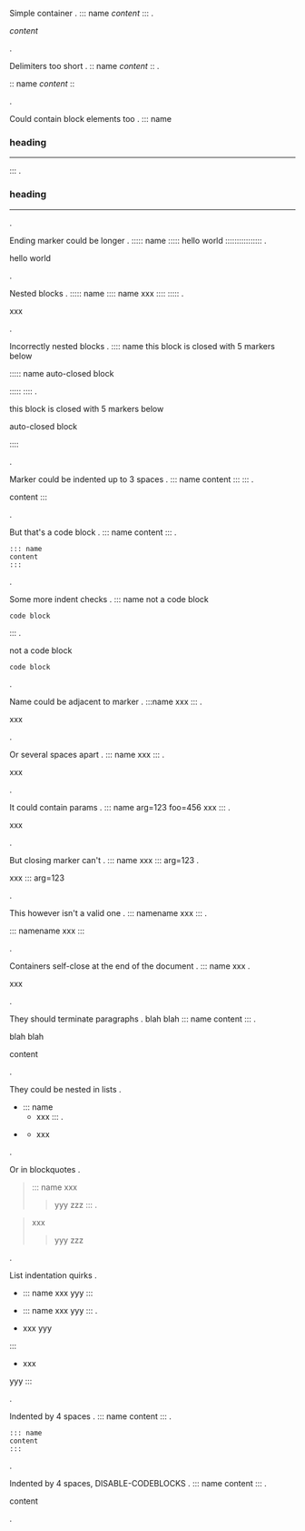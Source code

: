 
Simple container
.
::: name
*content*
:::
.
<div class="name">
<p><em>content</em></p>
</div>
.

Delimiters too short
.
:: name
*content*
::
.
<p>:: name
<em>content</em>
::</p>
.


Could contain block elements too
.
::: name
### heading

-----------
:::
.
<div class="name">
<h3>heading</h3>
<hr>
</div>
.


Ending marker could be longer
.
::::: name :::::
  hello world
::::::::::::::::
.
<div class="name">
<p>hello world</p>
</div>
.


Nested blocks
.
::::: name
:::: name
xxx
::::
:::::
.
<div class="name">
<div class="name">
<p>xxx</p>
</div>
</div>
.


Incorrectly nested blocks
.
:::: name
this block is closed with 5 markers below

::::: name
auto-closed block

:::::
::::
.
<div class="name">
<p>this block is closed with 5 markers below</p>
<div class="name">
<p>auto-closed block</p>
</div>
</div>
<p>::::</p>
.


Marker could be indented up to 3 spaces
.
   ::: name
   content
    :::
   :::
.
<div class="name">
<p>content
:::</p>
</div>
.


But that's a code block
.
    ::: name
    content
    :::
.
<pre><code>::: name
content
:::
</code></pre>
.


Some more indent checks
.
  ::: name
   not a code block

    code block
  :::
.
<div class="name">
<p>not a code block</p>
<pre><code>code block
</code></pre>
</div>
.


Name could be adjacent to marker
.
:::name
xxx
:::
.
<div class="name">
<p>xxx</p>
</div>
.


Or several spaces apart
.
:::    name
xxx
:::
.
<div class="name">
<p>xxx</p>
</div>
.


It could contain params
.
::: name arg=123 foo=456
xxx
:::
.
<div class="name">
<p>xxx</p>
</div>
.


But closing marker can't
.
::: name
xxx
::: arg=123
.
<div class="name">
<p>xxx
::: arg=123</p>
</div>
.


This however isn't a valid one
.
::: namename
xxx
:::
.
<p>::: namename
xxx
:::</p>
.


Containers self-close at the end of the document
.
::: name
xxx
.
<div class="name">
<p>xxx</p>
</div>
.


They should terminate paragraphs
.
blah blah
::: name
content
:::
.
<p>blah blah</p>
<div class="name">
<p>content</p>
</div>
.


They could be nested in lists
.
 -  ::: name
    - xxx
    :::
.
<ul>
<li>
<div class="name">
<ul>
<li>xxx</li>
</ul>
</div>
</li>
</ul>
.


Or in blockquotes
.
> ::: name
> xxx
>> yyy
> zzz
> :::
.
<blockquote>
<div class="name">
<p>xxx</p>
<blockquote>
<p>yyy
zzz</p>
</blockquote>
</div>
</blockquote>
.


List indentation quirks
.
 -  ::: name
    xxx
    yyy
   :::

 -  ::: name
    xxx
   yyy
   :::
.
<ul>
<li>
<div class="name">
<p>xxx
yyy</p>
</div>
</li>
</ul>
<p>:::</p>
<ul>
<li>
<div class="name">
<p>xxx</p>
</div>
</li>
</ul>
<p>yyy
:::</p>
.


Indented by 4 spaces
.
    ::: name
    content
    :::
.
<pre><code>::: name
content
:::
</code></pre>
.

Indented by 4 spaces, DISABLE-CODEBLOCKS
.
    ::: name
    content
    :::
.
<div class="name">
<p>content</p>
</div>
.
